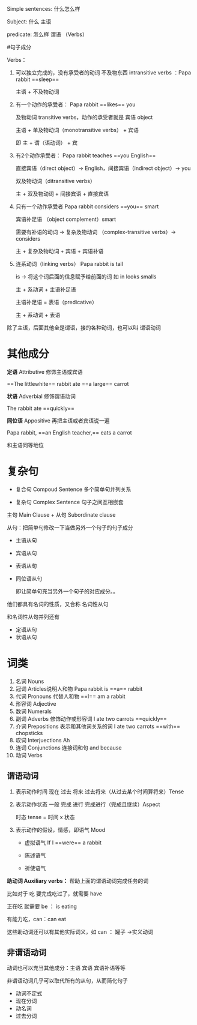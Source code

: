 Simple sentences: 什么怎么样



Subject: 什么 主语 

predicate: 怎么样 谓语 （Verbs）



#句子成分

Verbs：

1. 可以独立完成的，没有承受者的动词 不及物东西 intransitive verbs ：Papa rabbit ==sleep==

   主语 + 不及物动词

2. 有一个动作的承受者：  Papa rabbit ==likes== you

   及物动词 transitive verbs，动作的承受者就是 宾语 object

   主语 + 单及物动词（monotransitive verbs） + 宾语

   即 主 + 谓（语动词） + 宾

3. 有2个动作承受者： Papa rabbit teaches ==you English==

   直接宾语（direct object）-> English，间接宾语（indirect object）-> you

   双及物动词（ditransitive verbs）

   主 + 双及物动词 + 间接宾语 + 直接宾语

4. 只有一个动作承受者 Papa rabbit considers ==you== smart

   宾语补足语 （object complement）smart

   需要有补语的动词 -> 复杂及物动词 （complex-transitive verbs）-> considers

   主 + 复杂及物动词 + 宾语 + 宾语补语

5. 连系动词（linking verbs） Papa rabbit is tall

   is -> 将这个词后面的信息赋予给前面的词  如 in looks smalls

   主 + 系动词 + 主语补足语

   主语补足语 = 表语（predicative）

   主 + 系动词 + 表语



除了主语，后面其他全是谓语，接的各种动词，也可以叫 谓语动词

# 其他成分

**定语** Attributive 修饰主语或宾语 

==The littlewhite== rabbit ate ==a large== carrot

**状语** Adverbial 修饰谓语动词

The rabbit ate ==quickly==

**同位语** Appositive 再把主语或者宾语说一遍

Papa rabbit, ==an English teacher,== eats a carrot

和主语同等地位



# 复杂句

- 复合句 Compoud Sentence 多个简单句并列关系

- 复杂句 Complex Sentence  句子之间互相嵌套

主句 Main Clause + 从句 Subordinate clause

从句：把简单句修改一下当做另外一个句子的句子成分

- 主语从句

- 宾语从句

- 表语从句

- 同位语从句

  即让简单句充当另外一个句子的对应成分。。

他们都具有名词的性质，又合称 名词性从句

和名词性从句并列还有

- 定语从句
- 状语从句





# 词类

1. 名词 Nouns
2. 冠词 Articles说明人和物 Papa rabbit is ==a== rabbit
3. 代词 Pronouns 代替人和物 ==I== am a rabbit
4. 形容词 Adjective
5. 数词 Numerals
6. 副词 Adverbs 修饰动作或形容词 I ate two carrots ==quickly==
7. 介词 Prepositions 表示和其他词关系的词 I ate two carrots ==with== chopsticks
8. 叹词 Interjuections Ah
9. 连词 Conjunctions 连接词和句 and because
10. 动词 Verbs



## 谓语动词

1. 表示动作时间 现在 过去 将来 过去将来（从过去某个时间算将来）Tense

2. 表示动作状态 一般 完成 进行 完成进行（完成且继续）Aspect

   时态 tense = 时间 x 状态

3. 表示动作的假设，情感，即语气 Mood

   - 虚拟语气  If I ==were== a rabbit

   - 陈述语气
   - 祈使语气

**助动词 Auxiliary verbs：** 帮助上面的谓语动词完成任务的词

比如对于 吃 要完成吃过了，就需要 have

正在吃 就需要 be ： is eating

有能力吃，can：can eat



这些助动词还可以有其他实际词义，如 can ： 罐子 ->实义动词



## 非谓语动词

动词也可以充当其他成分：主语 宾语 宾语补语等等



非谓语动词几乎可以取代所有的从句，从而简化句子

- 动词不定式
- 现在分词
- 动名词
- 过去分词





